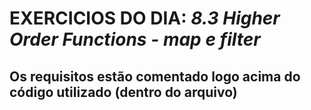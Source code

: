 # EXERCICIOS DO DIA: *8.3  Higher Order Functions - map e filter* 
## Os requisitos estão comentado logo acima do código utilizado (dentro do arquivo)
